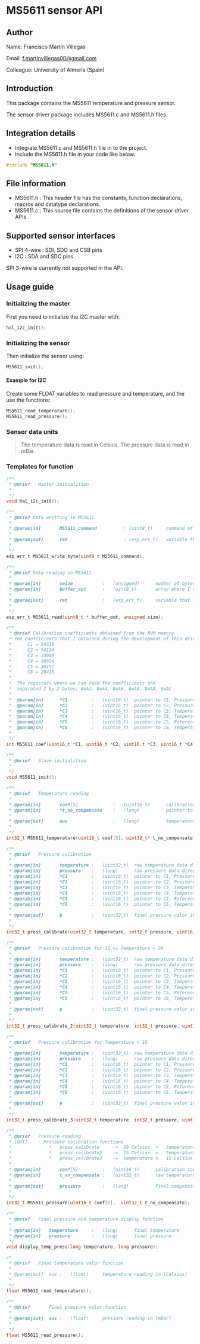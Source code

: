 # MS5611 sensor API
## Author
Name:			Francisco Martín Villegas

Email:			f.martinvillegas00@gmail.com

Colleague:		University of Almería (Spain)

## Introduction
This package contains the MS5611 temperature and pressure sensor.

The sensor driver package includes MS5611.c and MS5611.h files.


## Integration details
* Integrate MS5611.c and MS5611.h file in to the project.
* Include the MS5611.h file in your code like below.
``` c
#include "MS5611.h"
```

## File information
* MS5611.h : This header file has the constants, function declarations, macros and datatype declarations.
* MS5611.c : This source file contains the definitions of the sensor driver APIs.

## Supported sensor interfaces
* SPI 4-wire	:	SDI, SDO and CSB pins
* I2C			:	SDA and SDC pins

SPI 3-wire is currently not supported in the API.
## Usage guide
### Initializing the master
First you need to initialize the I2C master with:
```c
hal_i2c_init();
```
### Initializing the sensor
Then initialize the sensor using:
```c
MS5611_init();
```

#### Example for I2C
Create some FLOAT variables to read pressure and temperature, and the use the functions:
```c
MS5611_read_temperature();
MS5611_read_pressure();
```

### Sensor data units
> The temperature data is read in Celsius. 
> The pressure data is read in mBar.


### Templates for function
``` c
/**
 * @brief	Master initialition
 *
 */
void hal_i2c_init();

/**
 * @brief Data writting in MS5611
 *
 * @param[in]		MS5611_command			: (uint8_t)		command of the register where we want to write
 *
 * @param[out]		ret						: (esp_err_t)	variable that indicates if there was a problem
 *
 */
esp_err_t MS5611_write_byte(uint8_t MS5611_command);

/**
 * @brief Data reading in MS5611
 *
 * @param[in]		seize			: 	(unsigned)		number of bytes that we are going to read
 * @param[in]		buffer_out		: 	(uint8_t)		array where I am going to save the data
 *
 * @param[out]		ret				:	(esp_err_t)		variable that indicates if there was a problem
 *
 */
esp_err_t MS5611_read(uint8_t * buffer_out, unsigned size);

/**
 * @brief Calibration coefficients obtained from the NVM memory
 * The coefficients that I obtained during the development of this driver was:
 * 		C1 = 54535
 * 		C2 = 54134
 * 		C3 = 34040
 * 		C4 = 30924
 * 		C5 = 30191
 * 		C6 = 28416
 *
 *  The registers where we can read the coefficients are
 * 	separated 2 by 2 bytes: 0xA2, 0xA4, 0xA6, 0xA8, 0xAA, 0xAC
 *
 * 	@param[in]	 	*C1			:	(uint16_t)	pointer to C1, Pressure sensitivity										| SENST1
 * 	@param[in]		*C2			:	(uint16_t)	pointer to C2, Pressure offset											| OFFT1
 * 	@param[in]		*C3			:	(uint16_t)	pointer to C3, Temperature coefficient of pressure sensitivity			| TCS
 * 	@param[in]		*C4			:	(uint16_t)	pointer to C4, Temperature coefficient of pressure offset				| TCO
 * 	@param[in]		*C5			:	(uint16_t)	pointer to C5, Reference temperature									| TREF
 * 	@param[in]		*C6			:	(uint16_t)	pointer to C6, Temperature coefficient of the temperature 				| TEMPSENS
 *
 */
int MS5611_coef(uint16_t *C1, uint16_t *C2, uint16_t *C3, uint16_t *C4, uint16_t *C5, uint16_t *C6);

/**
 * @brief	Slave initialition
 *
 */
void MS5611_init();

/**
 * @brief	Temperature reading
 *
 * @param[in]	 	coef[5]				:	(uint16_t)		calibration coefficients array
 * @param[in]		*t_no_compensate	:	(long)			pointer to raw temperature data from the sensor
 *
 * @param[out]		aux					:	(long)			temperature in Celsius*100
 *
 */
int32_t MS5611_temperature(uint16_t coef[5], uint32_t* t_no_compensate);

/**
 * @brief	Pressure calibration
 *
 * @param[in]	 	temperature	:	(uint32_t)	raw temperature data directly from the sensor
 * @param[in] 		pressure	:	(long)		raw pressure data directly from the sensor
 * @param[in]	 	*C1			:	(uint16_t)	pointer to C1, Pressure sensitivity										| SENST1
 * @param[in]		*C2			:	(uint16_t)	pointer to C2, Pressure offset											| OFFT1
 * @param[in]		*C3			:	(uint16_t)	pointer to C3, Temperature coefficient of pressure sensitivity			| TCS
 * @param[in]		*C4			:	(uint16_t)	pointer to C4, Temperature coefficient of pressure offset				| TCO
 * @param[in]		*C5			:	(uint16_t)	pointer to C5, Reference temperature									| TREF
 * @param[in]		*C6			:	(uint16_t)	pointer to C6, Temperature coefficient of the temperature 				| TEMPSENS
 *
 * @param[out]	 	p			:	(uint32_t)	final pressure valor in mBar
 *
 */
int32_t press_calibrate(uint32_t temperature, int32_t pressure, uint16_t C1, uint16_t C2, uint16_t C3, uint16_t C4, uint16_t C5, uint16_t C6);

/**
 * @brief	Pressure calibration for 15 <= Temperature < 20
 *
 * @param[in]	  	temperature	:	(uint32_t)	raw temperature data directly from the sensor
 * @param[in]		pressure	:	(long)		raw pressure data directly from the sensor
 * @param[in]	 	*C1			:	(uint16_t)	pointer to C1, Pressure sensitivity										| SENST1
 * @param[in]		*C2			:	(uint16_t)	pointer to C2, Pressure offset											| OFFT1
 * @param[in]		*C3			:	(uint16_t)	pointer to C3, Temperature coefficient of pressure sensitivity			| TCS
 * @param[in]		*C4			:	(uint16_t)	pointer to C4, Temperature coefficient of pressure offset				| TCO
 * @param[in]		*C5			:	(uint16_t)	pointer to C5, Reference temperature									| TREF
 * @param[in]		*C6			:	(uint16_t)	pointer to C6, Temperature coefficient of the temperature 				| TEMPSENS
 *
 * @param[out]	 	p			:	(uint32_t)	final pressure valor in mBar
 *
 */
int32_t press_calibrate_2(uint32_t temperature, int32_t pressure, uint16_t C1, uint16_t C2, uint16_t C3, uint16_t C4, uint16_t C5, uint16_t C6);

/**
 * @brief	Pressure calibration for Temperature < 15
 *
 * @param[in]	 	temperature	:	(uint32_t)	raw temperature data directly from the sensor
 * @param[in]		pressure	:	(long)		raw pressure data directly from the sensor
 * @param[in]	 	*C1			:	(uint16_t)	pointer to C1, Pressure sensitivity										| SENST1
 * @param[in]		*C2			:	(uint16_t)	pointer to C2, Pressure offset											| OFFT1
 * @param[in]		*C3			:	(uint16_t)	pointer to C3, Temperature coefficient of pressure sensitivity			| TCS
 * @param[in]		*C4			:	(uint16_t)	pointer to C4, Temperature coefficient of pressure offset				| TCO
 * @param[in]		*C5			:	(uint16_t)	pointer to C5, Reference temperature									| TREF
 * @param[in]		*C6			:	(uint16_t)	pointer to C6, Temperature coefficient of the temperature 				| TEMPSENS
 *
 * @param[out]	 	p			:	(uint32_t)	final pressure valor in mBar
 *
 */
int32_t press_calibrate_3(uint32_t temperature, int32_t pressure, uint16_t C1, uint16_t C2, uint16_t C3, uint16_t C4, uint16_t C5, uint16_t C6);

/**
 * @brief	Pressure reading
 * [OUT]	- Pressure calibration functions
 * 				* 	press_calibrate 	->	20 Celsius 	<  	temperatura
 * 				*	press_calibrate2  	->	15 Celsius 	<  	temperatura 	<= 	20 Celsius
 * 				*	press_calibrate3	->	temperatura	<	15 Celsius
 *
 * @param[in]	  	coef[5]			:	(uint16_t)		calibration coefficients array
 * @param[in]	  	t_no_compensate	:	(uint32_t)		raw temperature data directly from the sensor
 *
 * @param[out]		pressure		:	(long)			final compensate pressure
 *
 */
int32_t MS5611_pressure(uint16_t coef[5],  uint32_t t_no_compensate);

/**
 * @brief	Final pressure and temperature display function
 *
 * @param[in]	temperature		:	(long)		final temperature
 * @param[in]	pressure		:	(long)		final pressure
 */
void display_temp_press(long temperature, long pressure);

/*
 * @brief	Final temperature valor function
 *
 * @param[out]	aux	:	(float)		temperature reading in [Celsius]
 *
 */
float MS5611_read_temperature();

/**
 * @brief		Final pressure valor function
 *
 * @param[out]	aux	:	(float)		pressure reading in [mBar]
 *
 */
float MS5611_read_pressure();



```
